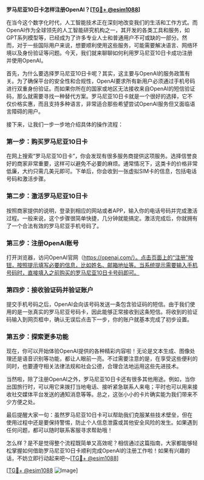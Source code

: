 **罗马尼亚10日卡怎样注册OpenAI？[[TG💪+ @esim1088](https://t.me/s/esim1088)]**

在当今这个数字化时代，人工智能技术正在深刻地改变我们的生活和工作方式。而OpenAI作为全球领先的人工智能研究机构之一，其开发的各类工具和服务，如GPT系列模型等，已经成为了许多专业人士和普通用户不可或缺的一部分。然而，对于一些国际用户来说，想要顺利使用这些服务，可能需要解决语言、网络环境以及身份验证等问题。今天，我们就来聊聊如何利用罗马尼亚10日卡成功注册并使用OpenAI。

首先，为什么要选择罗马尼亚10日卡呢？其实，这主要与OpenAI的服务政策有关。为了确保平台的安全性和合规性，OpenAI要求所有新用户必须通过手机号码进行双重身份验证。而如果你所在的国家或地区无法接收来自OpenAI的短信验证码，那么就需要寻找一种替代方案。罗马尼亚10日卡就是一个很好的选择，它不仅价格实惠，而且支持多种语言，非常适合那些希望尝试OpenAI服务但又面临语言障碍的用户。

接下来，让我们一步一步地介绍具体的操作流程：

### 第一步：购买罗马尼亚10日卡

在网上搜索“罗马尼亚10日卡”，你会发现有很多服务商提供这项服务。选择信誉良好的商家非常重要，这样可以避免不必要的麻烦。通常情况下，这类卡的价格非常低廉，大约只需几美元即可。下单后，你会收到一张虚拟SIM卡的信息，包括电话号码和激活步骤。

### 第二步：激活罗马尼亚10日卡

按照商家提供的说明，登录到相应的网站或者APP，输入你的电话号码并完成激活过程。一般来说，这个步骤很简单快捷，几分钟就能搞定。激活完成后，你就拥有了一个合法有效的罗马尼亚手机号码了。

### 第三步：注册OpenAI账号

打开浏览器，访问OpenAI官网（https://openai.com/）。点击页面上的“注册”按钮，按照提示填写必要的信息，比如姓名、邮箱地址等。当系统提示需要输入手机号码时，直接填入之前购买的罗马尼亚10日卡号码即可。

### 第四步：接收验证码并验证账户

提交手机号码之后，OpenAI会向该号码发送一条包含验证码的短信。由于我们使用的是一张真实的罗马尼亚号码卡，因此能够正常接收到这条短信。将收到的验证码输入到网页框中，确认无误后点击下一步，你的账户就基本完成了初步设置。

### 第五步：探索更多功能

现在，你可以开始体验OpenAI提供的各种精彩内容啦！无论是文本生成、图像处理还是语音识别等功能，都让人眼前一亮。不过需要注意的是，在享受这些便利的同时，也要遵守相关法律法规和社会公德，合理合法地运用这些先进技术。

当然啦，除了注册OpenAI之外，罗马尼亚10日卡还有很多其他用途。例如，当你出国旅行时，可以用它来拨打当地电话、接听紧急联系人来电；平时也可以用来接收社交媒体平台发送的通知消息等等。总之，这张小小的卡片确实能为我们带来不少方便之处。

最后提醒大家一句：虽然罗马尼亚10日卡可以帮助我们克服某些技术壁垒，但在使用过程中还是要保持警惕，防止个人信息泄露或其他安全风险的发生。如果遇到任何问题，都可以随时联系客服寻求帮助哦！

怎么样？是不是觉得整个流程既简单又高效呢？相信通过这篇指南，大家都能够轻松掌握如何借助罗马尼亚10日卡顺利完成OpenAI的注册工作啦！如果有兴趣的话，不妨立即行动起来吧～[[TG💪+ @esim1088](https://t.me/s/esim1088)]

[[TG💪+ @esim1088](https://t.me/s/esim1088) ![Image](https://i.postimg.cc/4NQfJmqS/Snipaste-2025-05-13-00-14-12.png)]